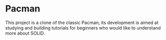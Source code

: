 # Pacman
This project is a clone of the classic Pacman; its development is aimed at studying and building tutorials for beginners who would like to understand more about SOLID.
